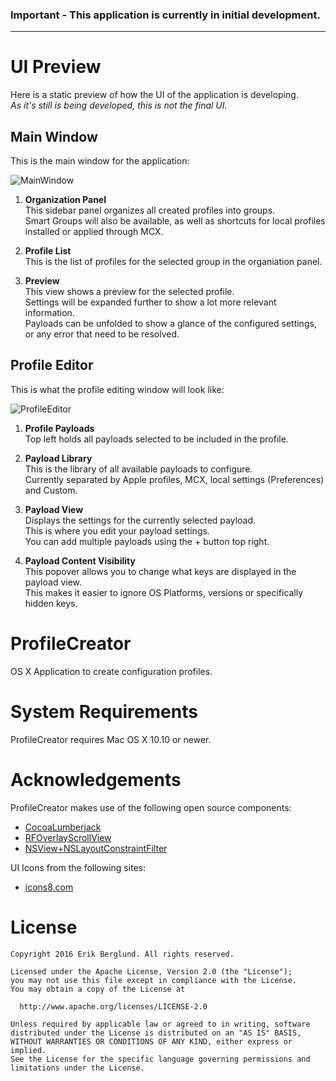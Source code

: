 ### Important - This application is currently in initial development.
___

# UI Preview

Here is a static preview of how the UI of the application is developing.  
_As it's still is being developed, this is not the final UI._

## Main Window

This is the main window for the application:

![MainWindow](https://github.com/ProfileCreator/ProfileCreatorResources/blob/master/Screenshots/readme/MainWindow.png)

1. **Organization Panel**  
 This sidebar panel organizes all created profiles into groups.  
 Smart Groups will also be available, as well as shortcuts for local profiles installed or applied through MCX.

2. **Profile List**  
 This is the list of profiles for the selected group in the organiation panel.

3. **Preview**  
 This view shows a preview for the selected profile.  
 Settings will be expanded further to show a lot more relevant information.  
 Payloads can be unfolded to show a glance of the configured settings, or any error that need to be resolved.

## Profile Editor

This is what the profile editing window will look like:

![ProfileEditor](https://github.com/ProfileCreator/ProfileCreatorResources/blob/master/Screenshots/readme/ProfileEditor.png)

1. **Profile Payloads**  
 Top left holds all payloads selected to be included in the profile.

2. **Payload Library**  
 This is the library of all available payloads to configure.  
 Currently separated by Apple profiles, MCX, local settings (Preferences) and Custom.

3. **Payload View**  
 Displays the settings for the currently selected payload.  
 This is where you edit your payload settings.  
 You can add multiple payloads using the + button top right.

4. **Payload Content Visibility**  
 This popover allows you to change what keys are displayed in the payload view.  
 This makes it easier to ignore OS Platforms, versions or specifically hidden keys.

# ProfileCreator
OS X Application to create configuration profiles.

# System Requirements
ProfileCreator requires Mac OS X 10.10 or newer.

# Acknowledgements

ProfileCreator makes use of the following open source components:

* [CocoaLumberjack](https://github.com/CocoaLumberjack/CocoaLumberjack)
* [RFOverlayScrollView](https://github.com/rheinfabrik/RFOverlayScrollView)
* [NSView+NSLayoutConstraintFilter](https://github.com/iluuu1994/ITSearchField/blob/8c4350bf7422a4d9d6a1ee4de6dccfd8d41d52e4/Expanding%20Search/Expanding%20Search/NSView%2BNSLayoutConstraintFilter.h)

UI Icons from the following sites:

* [icons8.com](https://icons8.com)

# License
    Copyright 2016 Erik Berglund. All rights reserved.
    
    Licensed under the Apache License, Version 2.0 (the "License");
    you may not use this file except in compliance with the License.
    You may obtain a copy of the License at
    
      http://www.apache.org/licenses/LICENSE-2.0
    
    Unless required by applicable law or agreed to in writing, software
    distributed under the License is distributed on an "AS IS" BASIS,
    WITHOUT WARRANTIES OR CONDITIONS OF ANY KIND, either express or implied.
    See the License for the specific language governing permissions and
    limitations under the License.
